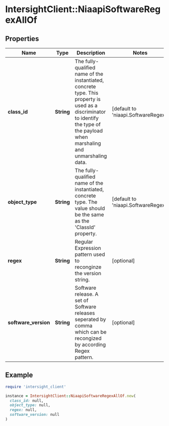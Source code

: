 # IntersightClient::NiaapiSoftwareRegexAllOf

## Properties

| Name | Type | Description | Notes |
| ---- | ---- | ----------- | ----- |
| **class_id** | **String** | The fully-qualified name of the instantiated, concrete type. This property is used as a discriminator to identify the type of the payload when marshaling and unmarshaling data. | [default to &#39;niaapi.SoftwareRegex&#39;] |
| **object_type** | **String** | The fully-qualified name of the instantiated, concrete type. The value should be the same as the &#39;ClassId&#39; property. | [default to &#39;niaapi.SoftwareRegex&#39;] |
| **regex** | **String** | Regular Expression pattern used to reconginze the version string. | [optional] |
| **software_version** | **String** | Software release. A set of Software releases seperated by comma which can be recongized by according Regex pattern. | [optional] |

## Example

```ruby
require 'intersight_client'

instance = IntersightClient::NiaapiSoftwareRegexAllOf.new(
  class_id: null,
  object_type: null,
  regex: null,
  software_version: null
)
```

